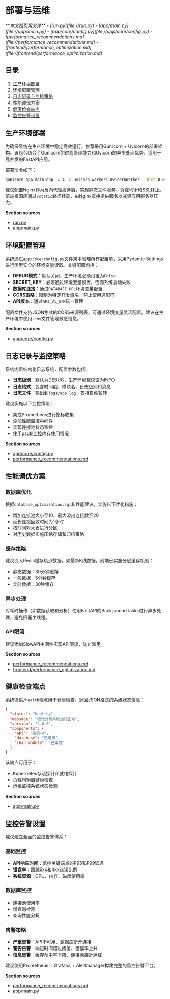 # 部署与运维

<cite>
**本文档引用文件**   
- [run.py](file://run.py)
- [app/main.py](file://app/main.py)
- [app/core/config.py](file://app/core/config.py)
- [performance_recommendations.md](file://performance_recommendations.md)
- [frontend/performance_optimization.md](file://frontend/performance_optimization.md)
</cite>

## 目录
1. [生产环境部署](#生产环境部署)
2. [环境配置管理](#环境配置管理)
3. [日志记录与监控策略](#日志记录与监控策略)
4. [性能调优方案](#性能调优方案)
5. [健康检查端点](#健康检查端点)
6. [监控告警设置](#监控告警设置)

## 生产环境部署

为确保系统在生产环境中稳定高效运行，推荐采用Gunicorn + Uvicorn的部署架构。该组合结合了Gunicorn的进程管理能力和Uvicorn的异步处理优势，适用于高并发的FastAPI应用。

部署命令如下：
```bash
gunicorn app.main:app -w 4 -k uvicorn.workers.UvicornWorker --bind 0.0.0.0:8000
```

建议配置Nginx作为反向代理服务器，实现静态文件服务、负载均衡和SSL终止。前端资源应通过`/static`路径挂载，由Nginx直接提供服务以减轻应用服务器压力。

**Section sources**
- [run.py](file://run.py#L1-L11)
- [app/main.py](file://app/main.py#L1-L110)

## 环境配置管理

系统通过`app/core/config.py`文件集中管理所有配置项，采用Pydantic Settings进行类型安全的环境变量读取。关键配置包括：

- **DEBUG模式**：默认关闭，生产环境必须设置为`False`
- **SECRET_KEY**：必须通过环境变量设置，否则系统启动失败
- **数据库连接**：通过`DATABASE_URL`环境变量配置
- **CORS策略**：限制为特定开发域名，禁止使用通配符
- **API版本**：通过`API_V1_STR`统一管理

配置文件支持JSON格式的CORS来源列表，可通过环境变量灵活配置。建议在生产环境中使用`.env`文件管理敏感信息。

**Section sources**
- [app/core/config.py](file://app/core/config.py#L1-L66)

## 日志记录与监控策略

系统内置结构化日志系统，配置参数包括：
- **日志级别**：默认为DEBUG，生产环境建议设为INFO
- **日志格式**：包含时间戳、模块名、日志级别和消息
- **日志文件**：输出到`logs/app.log`，支持自动轮转

建议实施以下监控策略：
- 集成Prometheus进行指标收集
- 添加性能监控中间件
- 实现连接池状态监控
- 使用psutil监控内存使用情况

**Section sources**
- [app/core/config.py](file://app/core/config.py#L58-L62)
- [performance_recommendations.md](file://performance_recommendations.md#L15-L20)

## 性能调优方案

### 数据库优化
根据`database_optimization.sql`和性能建议，实施以下优化措施：
- 增加连接池大小至10，最大溢出连接数至20
- 延长连接回收时间为1小时
- 按时间对大表进行分区
- 对历史数据实施压缩存储和归档策略

### 缓存策略
建议引入Redis缓存热点数据，如最新K线数据。前端已实施分层缓存机制：
- 静态数据：30分钟缓存
- 一般数据：5分钟缓存
- 实时数据：30秒缓存

### 异步处理
对耗时操作（如数据获取和分析）使用FastAPI的BackgroundTasks进行异步处理，避免阻塞主线程。

### API限流
建议添加SlowAPI中间件实现API限流，防止滥用。

**Section sources**
- [performance_recommendations.md](file://performance_recommendations.md#L22-L85)
- [frontend/performance_optimization.md](file://frontend/performance_optimization.md#L45-L55)

## 健康检查端点

系统提供`/health`端点用于健康检查，返回JSON格式的系统状态信息：

```json
{
  "status": "healthy",
  "message": "缠论分析系统运行正常",
  "version": "2.0.0",
  "components": {
    "api": "运行中",
    "database": "已连接",
    "chan_module": "已集成"
  }
}
```

该端点可用于：
- Kubernetes存活探针和就绪探针
- 负载均衡器健康检查
- 运维监控系统状态检测

**Section sources**
- [app/main.py](file://app/main.py#L100-L108)

## 监控告警设置

建议建立全面的监控告警体系：

### 基础监控
- **API响应时间**：监控关键端点的P95和P99延迟
- **错误率**：跟踪5xx和4xx错误比例
- **系统资源**：CPU、内存、磁盘使用率

### 数据库监控
- 连接池使用率
- 慢查询检测
- 查询性能分析

### 告警策略
- **严重告警**：API不可用、数据库断开连接
- **警告告警**：响应时间超过阈值、错误率上升
- **信息告警**：缓存命中率下降、连接池接近满载

建议使用Prometheus + Grafana + Alertmanager构建完整的监控告警平台。

**Section sources**
- [performance_recommendations.md](file://performance_recommendations.md#L70-L75)
- [app/main.py](file://app/main.py#L100-L108)